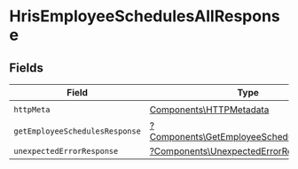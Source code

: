 # HrisEmployeeSchedulesAllResponse


## Fields

| Field                                                                                               | Type                                                                                                | Required                                                                                            | Description                                                                                         |
| --------------------------------------------------------------------------------------------------- | --------------------------------------------------------------------------------------------------- | --------------------------------------------------------------------------------------------------- | --------------------------------------------------------------------------------------------------- |
| `httpMeta`                                                                                          | [Components\HTTPMetadata](../../Models/Components/HTTPMetadata.md)                                  | :heavy_check_mark:                                                                                  | N/A                                                                                                 |
| `getEmployeeSchedulesResponse`                                                                      | [?Components\GetEmployeeSchedulesResponse](../../Models/Components/GetEmployeeSchedulesResponse.md) | :heavy_minus_sign:                                                                                  | EmployeeSchedules                                                                                   |
| `unexpectedErrorResponse`                                                                           | [?Components\UnexpectedErrorResponse](../../Models/Components/UnexpectedErrorResponse.md)           | :heavy_minus_sign:                                                                                  | Unexpected error                                                                                    |